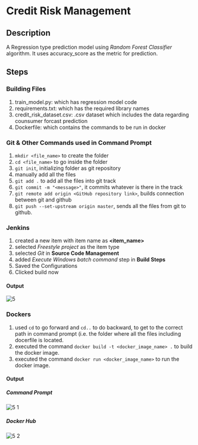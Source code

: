# Credit Risk Management

## Description
A Regression type prediction model using *Random Forest Classifier* algorithm. It uses accuracy_score as the metric for prediction.

## Steps

### Building Files
1) train_model.py: which has regression model code
2) requirements.txt: which has the required library names
3) credit_risk_dataset.csv: .csv dataset which includes the data regarding counsumer forcast prediction
4) Dockerfile: which contains the commands to be run in docker

### Git & Other Commands used in Command Prompt
1) `mkdir <file_name>` to create the folder
2) `cd <file_name>` to go inside the folder
3) `git init`, initializing folder as git repository
4) manually add all the files
5) `git add .` to add all the files into git track
6) `git commit -m "<message>"`, it commits whatever is there in the track
7) `git remote add origin <GitHub repository link>`, builds connection between git and github
8) `git push --set-upstream origin master`, sends all the files from git to github.


### Jenkins
1) created a new item with item name as **<item_name>**
2) selected *Freestyle project* as the item type
3) selected *Git* in **Source Code Management**
4) added *Execute Windows batch command* step in **Build Steps**
5) Saved the Configurations
6) Clicked build now

#### Output
  ![5](https://github.com/user-attachments/assets/e2dc825e-b4b1-4c10-9919-229717c38c57)

### Dockers
1) used `cd` to go forward and `cd..` to do backward, to get to the correct path in command prompt (i.e. the folder where all the files including docerfile is located.
2) executed the command `docker build -t <docker_image_name> .` to build the docker image.
3) executed the command `docker run <docker_image_name>` to run the docker image.

#### Output
  ##### Command Prompt
  ![5 1](https://github.com/user-attachments/assets/77a9b317-d49a-4ef2-b24f-de2254daac42)
  
  ##### Docker Hub 
  ![5 2](https://github.com/user-attachments/assets/f36765a7-72d5-4381-8f3c-1a9989e31e43)
